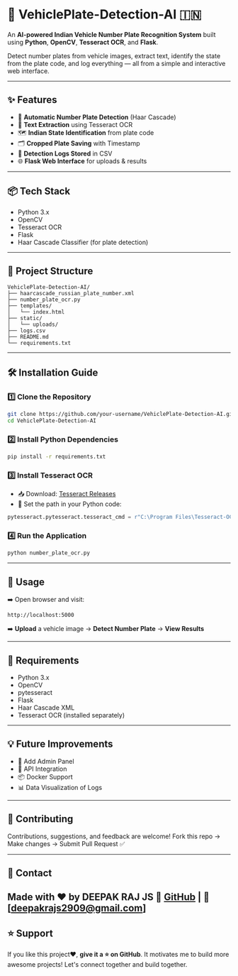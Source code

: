  # 🚗 VehiclePlate-Detection-AI 🇮🇳

An **AI-powered Indian Vehicle Number Plate Recognition System** built using **Python**, **OpenCV**, **Tesseract OCR**, and **Flask**. 
 
Detect number plates from vehicle images, extract text, identify the state from the plate code, and log everything — all from a simple and interactive web interface.
  
--- 

 
## ✨ Features 
 
* 🎯 **Automatic Number Plate Detection** (Haar Cascade)
* 🔎 **Text Extraction** using Tesseract OCR 
* 🗺️ **Indian State Identification** from plate code 
* 🗂️ **Cropped Plate Saving** with Timestamp
* 📑 **Detection Logs Stored** in CSV
* 🌐 **Flask Web Interface** for uploads & results 

---

## 📦 Tech Stack

* Python 3.x
* OpenCV
* Tesseract OCR
* Flask
* Haar Cascade Classifier (for plate detection)

---

## 📁 Project Structure

```
VehiclePlate-Detection-AI/
├── haarcascade_russian_plate_number.xml
├── number_plate_ocr.py
├── templates/
│   └── index.html
├── static/
│   └── uploads/
├── logs.csv
├── README.md
└── requirements.txt
```

---

## 🛠️ Installation Guide

### 1️⃣ Clone the Repository

```bash
git clone https://github.com/your-username/VehiclePlate-Detection-AI.git
cd VehiclePlate-Detection-AI
```

### 2️⃣ Install Python Dependencies

```bash
pip install -r requirements.txt
```

### 3️⃣ Install Tesseract OCR

* 📥 Download: [Tesseract Releases](https://github.com/tesseract-ocr/tesseract/releases)
* 🔧 Set the path in your Python code:

```python
pytesseract.pytesseract.tesseract_cmd = r"C:\Program Files\Tesseract-OCR\tesseract.exe"
```

### 4️⃣ Run the Application

```bash
python number_plate_ocr.py
```

---

## 🚀 Usage

➡️ Open browser and visit:

```
http://localhost:5000
```

➡️ **Upload** a vehicle image → **Detect Number Plate** → **View Results**

---

## 📌 Requirements

* Python 3.x
* OpenCV
* pytesseract
* Flask
* Haar Cascade XML
* Tesseract OCR (installed separately)


---

## 💡 Future Improvements

* 🔐 Add Admin Panel
* 📱 API Integration
* 📦 Docker Support
* 📊 Data Visualization of Logs

---

## 🤝 Contributing

Contributions, suggestions, and feedback are welcome!
Fork this repo → Make changes → Submit Pull Request ✅

---

## 📧 Contact

Made with ❤️ by DEEPAK RAJ JS
🔗 [GitHub](https://github.com/deepakrajjs) | 📧 [deepakrajs2909@gmail.com]
---

## ⭐ Support

If you like this project❤️, **give it a ⭐ on GitHub**.
It motivates me to build more awesome projects! 
Let's connect together and build together.

